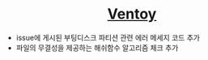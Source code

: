 <h1 align="center">
  <a href=https://www.ventoy.net/>Ventoy</a>
</h1>

* issue에 게시된 부팅디스크 파티션 관련 에러 메세지 코드 추가
* 파일의 무결성을 제공하는 해쉬함수 알고리즘 체크 추가